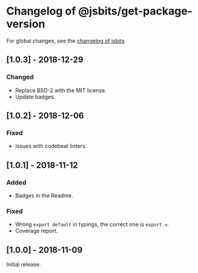# Changelog of @jsbits/get-package-version

For global changes, see the [changelog of jsbits](https://github.com/ProJSLib/jsbits/blob/master/CHANGELOG.md)

## \[1.0.3] - 2018-12-29

### Changed

- Replace BSD-2 with the MIT license.
- Update badges.

## \[1.0.2] - 2018-12-06

### Fixed

- Issues with codebeat linters.

## \[1.0.1] - 2018-11-12

### Added

- Badges in the Readme.

### Fixed

- Wrong `export default` in typings, the correct one is `export =`.
- Coverage report.

## \[1.0.0] - 2018-11-09

Initial release.
